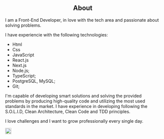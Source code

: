<h2 align="center">About</h2>

<div align="left">

I am a Front-End Developer, in love with the tech area and passionate about solving problems.

I have experiencie with the following technologies:

- Html
- Css
- JavaScript
- React.js
- Next.js
- Node.js;
- TypeScript;
- PostgreSQL, MySQL;
- Git;

I'm capable of developing smart solutions and solving the provided problems by producing high-quality code and utilizing the most used standards in the market.
I have experience in developing following the S.O.L.I.D, Clean Architecture, Clean Code and TDD principles.

I love challenges and I want to grow professionally every single day.

</div>


<div align="left">
  <a href="https://www.linkedin.com/in/gabriel-maaciel/" target="_blank">
    <img src="https://img.shields.io/static/v1?message=LinkedIn&logo=linkedin&label=&color=0077B5&logoColor=white&labelColor=&style=for-the-badge" height="20" alt="linkedin logo"  />
  </a>
</div>




